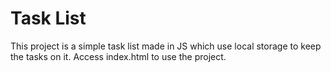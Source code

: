 # Task List

This project is a simple task list made in JS which use local storage to keep the tasks on it.
Access index.html to use the project.
